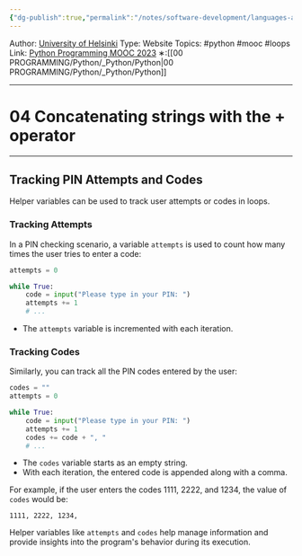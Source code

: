 ```yaml
---
{"dg-publish":true,"permalink":"/notes/software-development/languages-and-frameworks/python/0-python-programming-mooc/introduction/part-2/04-simple-loops/04-concatenating-strings-with-the-operator/","created":"2025-07-13T15:25:00.480+08:00"}
---
```


Author: [University of Helsinki](https://programming-23.mooc.fi/)
Type: Website
Topics: #python #mooc #loops
Link: [Python Programming MOOC 2023](https://programming-23.mooc.fi/)
∗:[[00 PROGRAMMING/Python/_Python/Python\|00 PROGRAMMING/Python/_Python/Python]] 

---
# 04 Concatenating strings with the + operator

--- 
## Tracking PIN Attempts and Codes

Helper variables can be used to track user attempts or codes in loops.

### Tracking Attempts

In a PIN checking scenario, a variable `attempts` is used to count how many times the user tries to enter a code:

```python
attempts = 0

while True:
    code = input("Please type in your PIN: ")
    attempts += 1
    # ...
```

- The `attempts` variable is incremented with each iteration.

### Tracking Codes

Similarly, you can track all the PIN codes entered by the user:

```python
codes = ""
attempts = 0

while True:
    code = input("Please type in your PIN: ")
    attempts += 1
    codes += code + ", "
    # ...
```

- The `codes` variable starts as an empty string.
- With each iteration, the entered code is appended along with a comma.

For example, if the user enters the codes 1111, 2222, and 1234, the value of `codes` would be:

```
1111, 2222, 1234,
```

Helper variables like `attempts` and `codes` help manage information and provide insights into the program's behavior during its execution.
